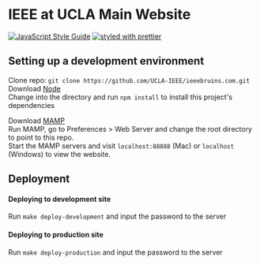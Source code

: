# IEEE at UCLA Main Website

[![JavaScript Style Guide](https://img.shields.io/badge/code_style-standard-brightgreen.svg)](https://standardjs.com)
[![styled with prettier](https://img.shields.io/badge/styled_with-prettier-ff69b4.svg)](https://github.com/prettier/prettier)

## Setting up a development environment

Clone repo: `git clone https://github.com/UCLA-IEEE/ieeebruins.com.git`  
Download [Node](https://nodejs.org/en/)  
Change into the directory and run `npm install` to install this project's dependencies

Download [MAMP](https://www.mamp.info/en/)  
Run MAMP, go to Preferences > Web Server and change the root directory
to point to this repo.  
Start the MAMP servers and visit `localhost:88888` (Mac) or
`localhost` (Windows) to view the website.

## Deployment

#### Deploying to development site

Run `make deploy-development` and input the password to the server

#### Deploying to production site

Run `make deploy-production` and input the password to the server
